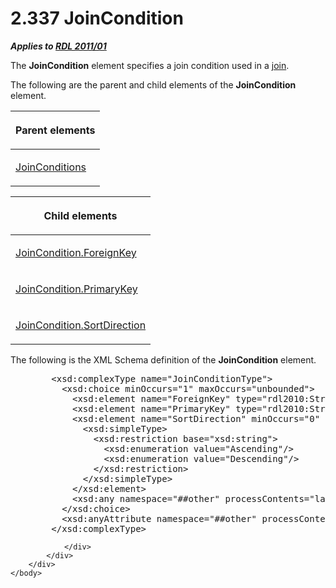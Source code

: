 <html dir="LTR" xmlns:mshelp="http://msdn.microsoft.com/mshelp" xmlns:ddue="http://ddue.schemas.microsoft.com/authoring/2003/5" xmlns:xlink="http://www.w3.org/1999/xlink" xmlns:tool="http://www.microsoft.com/tooltip">
    <head>
        <meta http-equiv="Content-Type" content="text/html; CHARSET=utf-8"></meta>
        <meta name="save" content="history"></meta>
        <title>2.337 JoinCondition</title>
        <xml>
            <mshelp:toctitle title="2.337 JoinCondition"></mshelp:toctitle>
            <mshelp:rltitle title="[MS-RDL]: JoinCondition"></mshelp:rltitle>
            <mshelp:keyword index="A" term="64091774-c185-49ed-821c-9e720b2ee019"></mshelp:keyword>
            <mshelp:attr name="DCSext.ContentType" value="open specification"></mshelp:attr>
            <mshelp:attr name="AssetID" value="64091774-c185-49ed-821c-9e720b2ee019"></mshelp:attr>
            <mshelp:attr name="TopicType" value="kbRef"></mshelp:attr>
            <mshelp:attr name="DCSext.Title" value="[MS-RDL]: JoinCondition" />
        </xml>
    </head>
    <body>
        <div id="header">
            <h1 class="heading">2.337 JoinCondition</h1>
        </div>
        <div id="mainSection">
            <div id="mainBody">
                <div id="allHistory" class="saveHistory"></div>
                <div id="sectionSection0" class="section" name="collapseableSection">
                    

<p><b><i>Applies to </i></b><a href="bf2bab1a-b608-4bcc-b718-1cc1baa9579c.html"><b><i>RDL 2011/01</i></b></a></p>

<p>The <b>JoinCondition</b> element specifies a join condition
used in a <a href="b2482b3f-74ab-4ca8-a9e5-c07955011743.html#gt_11882973-81e8-4e67-baa3-ad0f6e908ff4">join</a>.</p>

<p>The following are the parent and child elements of the <b>JoinCondition</b>
element.</p>

<table>
 <thead>
  <tr>
   <th>
   <p>Parent elements</p>
   </th>
  </tr>
 </thead>
 <tr>
  <td>
  <p><a href="985d44f9-7f65-41d1-942a-7f9028ec4575.html">JoinConditions</a></p>
  </td>
 </tr>
</table>

<p> </p>

<table>
 <thead>
  <tr>
   <th>
   <p>Child elements</p>
   </th>
  </tr>
 </thead>
 <tr>
  <td>
  <p><a href="470a76af-4897-4b8f-8ee2-a00f25f2ea53.html">JoinCondition.ForeignKey</a></p>
  </td>
 </tr>
 <tr>
  <td>
  <p><a href="3646b194-1f1b-433e-90c3-3255d3d371cc.html">JoinCondition.PrimaryKey</a></p>
  </td>
 </tr>
 <tr>
  <td>
  <p><a href="2eb1b8ab-d8d9-4d3a-a9e2-c5fb3d02c74e.html">JoinCondition.SortDirection</a></p>
  </td>
 </tr>
</table>

<p>The following is the XML Schema definition of the <b>JoinCondition</b>
element.</p>

<dl>
<dd>
<div><pre>   &lt;xsd:complexType name=&quot;JoinConditionType&quot;&gt;
     &lt;xsd:choice minOccurs=&quot;1&quot; maxOccurs=&quot;unbounded&quot;&gt;
       &lt;xsd:element name=&quot;ForeignKey&quot; type=&quot;rdl2010:StringWithDataTypeAttribute&quot; /&gt;
       &lt;xsd:element name=&quot;PrimaryKey&quot; type=&quot;rdl2010:StringWithDataTypeAttribute&quot; /&gt;
       &lt;xsd:element name=&quot;SortDirection&quot; minOccurs=&quot;0&quot; maxOccurs=&quot;1&quot;&gt;
         &lt;xsd:simpleType&gt;
           &lt;xsd:restriction base=&quot;xsd:string&quot;&gt;
             &lt;xsd:enumeration value=&quot;Ascending&quot;/&gt;
             &lt;xsd:enumeration value=&quot;Descending&quot;/&gt;
           &lt;/xsd:restriction&gt;
         &lt;/xsd:simpleType&gt;
       &lt;/xsd:element&gt;
       &lt;xsd:any namespace=&quot;##other&quot; processContents=&quot;lax&quot; /&gt;
     &lt;/xsd:choice&gt;
     &lt;xsd:anyAttribute namespace=&quot;##other&quot; processContents=&quot;lax&quot; /&gt;
   &lt;/xsd:complexType&gt;
</pre></div>
</dd></dl>


                </div>
            </div>
        </div>
    </body>
</html>